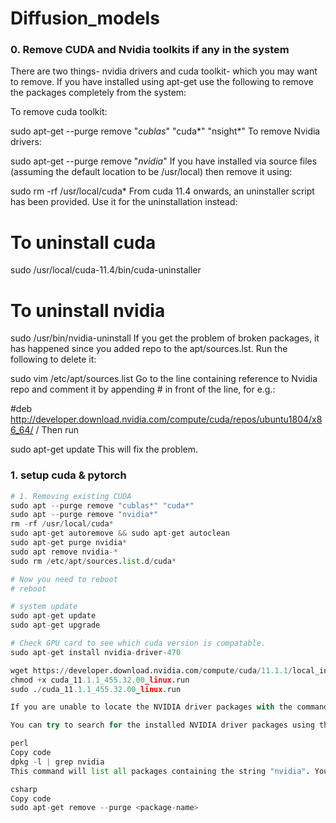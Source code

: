 # Diffusion_models
### 0. Remove CUDA and Nvidia toolkits if any in the system
There are two things- nvidia drivers and cuda toolkit- which you may want to remove. If you have installed using apt-get use the following to remove the packages completely from the system:

To remove cuda toolkit:

sudo apt-get --purge remove "*cublas*" "cuda*" "nsight*" 
To remove Nvidia drivers:

sudo apt-get --purge remove "*nvidia*"
If you have installed via source files (assuming the default location to be /usr/local) then remove it using:

sudo rm -rf /usr/local/cuda*
From cuda 11.4 onwards, an uninstaller script has been provided. Use it for the uninstallation instead:

# To uninstall cuda
sudo /usr/local/cuda-11.4/bin/cuda-uninstaller 
# To uninstall nvidia
sudo /usr/bin/nvidia-uninstall
If you get the problem of broken packages, it has happened since you added repo to the apt/sources.lst. Run the following to delete it:

sudo vim /etc/apt/sources.list
Go to the line containing reference to Nvidia repo and comment it by appending # in front of the line, for e.g.:

#deb http://developer.download.nvidia.com/compute/cuda/repos/ubuntu1804/x86_64/ /
Then run

sudo apt-get update 
This will fix the problem.
### 1. setup cuda & pytorch
```python
# 1. Removing existing CUDA
sudo apt --purge remove "cublas*" "cuda*"
sudo apt --purge remove "nvidia*"
rm -rf /usr/local/cuda*
sudo apt-get autoremove && sudo apt-get autoclean
sudo apt-get purge nvidia*
sudo apt remove nvidia-*
sudo rm /etc/apt/sources.list.d/cuda*

# Now you need to reboot
# reboot

# system update
sudo apt-get update
sudo apt-get upgrade

# Check GPU card to see which cuda version is compatable.
sudo apt-get install nvidia-driver-470

wget https://developer.download.nvidia.com/compute/cuda/11.1.1/local_installers/cuda_11.1.1_455.32.00_linux.run
chmod +x cuda_11.1.1_455.32.00_linux.run
sudo ./cuda_11.1.1_455.32.00_linux.run

If you are unable to locate the NVIDIA driver packages with the command sudo apt-get remove --purge nvidia-*, it is possible that the drivers were installed using a different package manager or method.

You can try to search for the installed NVIDIA driver packages using the following command:

perl
Copy code
dpkg -l | grep nvidia
This command will list all packages containing the string "nvidia". You can then use the following command to remove all NVIDIA-related packages:

csharp
Copy code
sudo apt-get remove --purge <package-name>
```
### 
